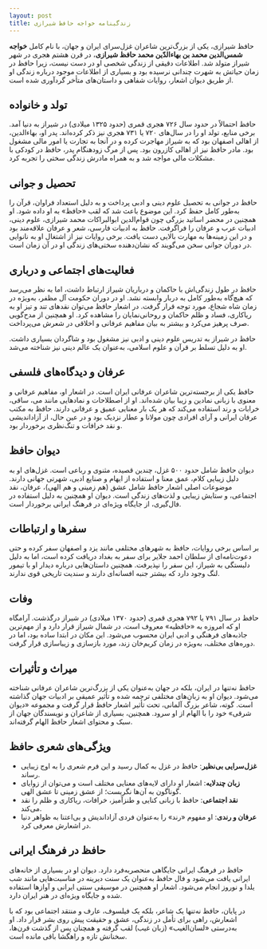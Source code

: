```yaml
---
layout: post
title: زندگینامه خواجه حافظ شیرازی
---
```


حافظ شیرازی، یکی از بزرگ‌ترین شاعران غزل‌سرای ایران و جهان، با نام کامل **خواجه شمس‌الدین محمد بن بهاءالدّین محمد حافظ شیرازی**، در قرن هشتم هجری در شهر شیراز متولد شد. اطلاعات دقیقی از زندگی شخصی او در دست نیست، زیرا حافظ در زمان حیاتش به شهرت چندانی نرسیده بود و بسیاری از اطلاعات موجود درباره زندگی او از طریق دیوان اشعار، روایات شفاهی و داستان‌های متأخر گردآوری شده است.

## تولد و خانواده
حافظ احتمالاً در حدود سال ۷۲۶ هجری قمری (حدود ۱۳۲۵ میلادی) در شیراز به دنیا آمد. برخی منابع، تولد او را در سال‌های ۷۲۰ یا ۷۳۱ هجری نیز ذکر کرده‌اند. پدر او، بهاءالدین، از اهالی اصفهان بود که به شیراز مهاجرت کرده و در آنجا به تجارت یا امور مالی مشغول بود. مادر حافظ نیز از اهالی کازرون بود. پس از مرگ زودهنگام پدر، حافظ در کودکی با مشکلات مالی مواجه شد و به همراه مادرش زندگی سختی را تجربه کرد.

## تحصیل و جوانی
حافظ در جوانی به تحصیل علوم دینی و ادبی پرداخت و به دلیل استعداد فراوان، قرآن را به‌طور کامل حفظ کرد. این موضوع باعث شد که لقب «حافظ» به او داده شود. او همچنین در محضر اساتید بزرگی چون قوام‌الدین ابوالبراکات محمد شیرازی، علوم دینی، ادبیات عرب و عرفان را فراگرفت. حافظ به ادبیات فارسی، شعر و عرفان علاقه‌مند بود و در این زمینه‌ها به مهارت بالایی دست یافت. برخی روایات نیز از اشتغال او به نانوایی در دوران جوانی سخن می‌گویند که نشان‌دهنده سختی‌های زندگی او در آن زمان است.

## فعالیت‌های اجتماعی و درباری
حافظ در طول زندگی‌اش با حاکمان و درباریان شیراز ارتباط داشت، اما به نظر می‌رسد که هیچ‌گاه به‌طور کامل به دربار وابسته نشد. او در دوران حکومت آل مظفر، به‌ویژه در زمان شاه شجاع، مورد توجه قرار گرفت. در اشعار حافظ می‌توان نقدهای تند و تیز او به ریاکاری، فساد و ظلم حاکمان و روحانی‌نمایان را مشاهده کرد. او همچنین از مدح‌گویی صرف پرهیز می‌کرد و بیشتر به بیان مفاهیم عرفانی و اخلاقی در شعرش می‌پرداخت.

حافظ در شیراز به تدریس علوم دینی و ادبی نیز مشغول بود و شاگردان بسیاری داشت. او به دلیل تسلط بر قرآن و علوم اسلامی، به‌عنوان یک عالم دینی نیز شناخته می‌شد.

## عرفان و دیدگاه‌های فلسفی
حافظ یکی از برجسته‌ترین شاعران عرفانی ایران است. در اشعار او، مفاهیم عرفانی و معنوی با زبانی نمادین و زیبا بیان شده‌اند. او از اصطلاحات و نمادهایی مانند می، ساقی، خرابات و رند استفاده می‌کند که هر یک بار معنایی عمیق و عرفانی دارند. حافظ به مکتب عرفان ایرانی و آرای افرادی چون مولانا و عطار نزدیک بود و در عین حال، از آزاداندیشی و نقد خرافات و تنگ‌نظری برخوردار بود.

## دیوان حافظ
دیوان حافظ شامل حدود ۵۰۰ غزل، چندین قصیده، مثنوی و رباعی است. غزل‌های او به دلیل زیبایی کلام، عمق معنا و استفاده از ایهام و صنایع ادبی، شهرتی جهانی دارند. موضوعات اصلی اشعار حافظ شامل عشق (هم زمینی و هم الهی)، عرفان، نقد اجتماعی، و ستایش زیبایی و لذت‌های زندگی است. دیوان او همچنین به دلیل استفاده در فال‌گیری، از جایگاه ویژه‌ای در فرهنگ ایرانی برخوردار است.

## سفرها و ارتباطات
بر اساس برخی روایات، حافظ به شهرهای مختلفی مانند یزد و اصفهان سفر کرده و حتی دعوت‌نامه‌ای از سلطان احمد جلایر برای سفر به بغداد دریافت کرده است، اما به دلیل دلبستگی به شیراز، این سفر را نپذیرفت. همچنین داستان‌هایی درباره دیدار او با تیمور لنگ وجود دارد که بیشتر جنبه افسانه‌ای دارند و سندیت تاریخی قوی ندارند.

## وفات
حافظ در سال ۷۹۱ یا ۷۹۲ هجری قمری (حدود ۱۳۷۰ میلادی) در شیراز درگذشت. آرامگاه او که امروزه به «حافظیه» معروف است، در شمال شیراز قرار دارد و از مهم‌ترین جاذبه‌های فرهنگی و ادبی ایران محسوب می‌شود. این مکان در ابتدا ساده بود، اما در دوره‌های مختلف، به‌ویژه در زمان کریم‌خان زند، مورد بازسازی و زیباسازی قرار گرفت.

## میراث و تأثیرات
حافظ نه‌تنها در ایران، بلکه در جهان به‌عنوان یکی از بزرگ‌ترین شاعران عرفانی شناخته می‌شود. دیوان او به زبان‌های مختلفی ترجمه شده و تأثیر عمیقی بر ادبیات جهان گذاشته است. گوته، شاعر بزرگ آلمانی، تحت تأثیر اشعار حافظ قرار گرفت و مجموعه «دیوان شرقی» خود را با الهام از او سرود. همچنین، بسیاری از شاعران و نویسندگان جهان از سبک و محتوای اشعار حافظ الهام گرفته‌اند.

## ویژگی‌های شعری حافظ
- **غزل‌سرایی بی‌نظیر**: حافظ در غزل به کمال رسید و این فرم شعری را به اوج زیبایی رساند.
- **زبان چندلایه**: اشعار او دارای لایه‌های معنایی مختلف است و می‌توان از زوایای گوناگون به آن‌ها نگریست؛ از عشق زمینی تا عشق الهی.
- **نقد اجتماعی**: حافظ با زبانی کنایی و طنزآمیز، خرافات، ریاکاری و ظلم را نقد می‌کند.
- **عرفان و رندی**: او مفهوم «رند» را به‌عنوان فردی آزاداندیش و بی‌اعتنا به ظواهر دنیا در اشعارش معرفی کرد.

## حافظ در فرهنگ ایرانی
حافظ در فرهنگ ایرانی جایگاهی منحصربه‌فرد دارد. دیوان او در بسیاری از خانه‌های ایرانی یافت می‌شود و فال حافظ به‌عنوان یک سنت دیرینه در مناسبت‌هایی مانند شب یلدا و نوروز انجام می‌شود. اشعار او همچنین در موسیقی سنتی ایرانی و آوازها استفاده شده و جایگاه ویژه‌ای در هنر ایران دارد.

در پایان، حافظ نه‌تنها یک شاعر، بلکه یک فیلسوف، عارف و منتقد اجتماعی بود که با اشعارش، راهی برای تأمل در زندگی، عشق و حقیقت پیش روی بشر قرار داد. او به‌درستی «لسان‌الغیب» (زبان غیب) لقب گرفته و همچنان پس از گذشت قرن‌ها، سخنانش تازه و راهگشا باقی مانده است.
